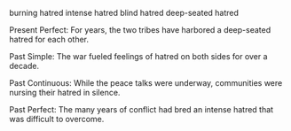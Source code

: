 burning hatred
intense hatred
blind hatred
deep-seated hatred

Present Perfect:
For years, the two tribes have harbored a deep-seated hatred for each other.

Past Simple:
The war fueled feelings of hatred on both sides for over a decade.

Past Continuous:
While the peace talks were underway, communities were nursing their hatred in silence.

Past Perfect:
The many years of conflict had bred an intense hatred that was difficult to overcome.

